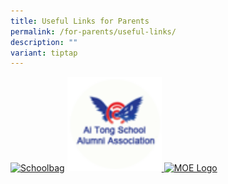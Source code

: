 ```yaml
---
title: Useful Links for Parents
permalink: /for-parents/useful-links/
description: ""
variant: tiptap
---
```

<p></p><a class="isomer-image-wrapper" href="https://www.schoolbag.edu.sg/"><img style="max-width: 100%; border: 0px; width: 168px; height: 50px;" height="auto" width="100%" alt="Schoolbag" src="https://www.schoolbag.edu.sg/wp-content/uploads/2024/01/site-logo.png"></a>
<a class="isomer-image-wrapper" href="https://www.ai-tong-alumni.org.sg/">
<img style="width: 30%;" height="auto" width="100%" alt="" src="/images/ATS_Alumni.png">
</a><a class="isomer-image-wrapper" href="https://www.moe.gov.sg/"><img style="width: 30%;" height="auto" width="100%" alt="MOE Logo" src="https://www.moe.gov.sg/-/media/moe/assets/moe-logo.svg"></a>
<p></p>